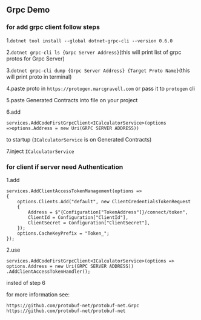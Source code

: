 ## Grpc Demo 
### for add grpc client follow steps  

1.`dotnet tool install --global dotnet-grpc-cli --version 0.6.0`

2.`dotnet grpc-cli ls {Grpc Server Address}`(this will print list of grpc protos for Grpc Server)

3.`dotnet grpc-cli dump {Grpc Server Address} {Target Proto Name}`(this will print proto in terminal)

4.paste proto in `https://protogen.marcgravell.com` or pass it to `protogen` cli

5.paste Generated Contracts into file on your project

6.add 

    services.AddCodeFirstGrpcClient<ICalculatorService>(options =>options.Address = new Uri(GRPC SERVER ADDRESS))
to startup
(`ICalculatorService` is on Generated Contracts)


7.inject `ICalculatorService`

### for client if server need Authentication 

1.add

    services.AddClientAccessTokenManagement(options =>
    {
        options.Clients.Add("default", new ClientCredentialsTokenRequest
        {
            Address = $"{Configuration["TokenAddress"]}/connect/token",
            ClientId = Configuration["ClientId"],
            ClientSecret = Configuration["ClientSecret"],
        });
        options.CacheKeyPrefix = "Token_";
    });

2.use 

    services.AddCodeFirstGrpcClient<ICalculatorService>(options => options.Address = new Uri(GRPC SERVER ADDRESS))
    .AddClientAccessTokenHandler();
insted of step 6

for more information see:

    https://github.com/protobuf-net/protobuf-net.Grpc
    https://github.com/protobuf-net/protobuf-net
 
